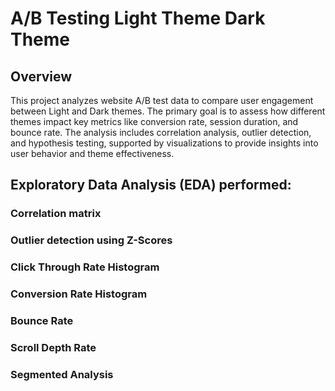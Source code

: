 # A/B Testing Light Theme Dark Theme

## Overview

This project analyzes website A/B test data to compare user engagement between Light and Dark themes. The primary goal is to assess how different themes impact key metrics like conversion rate, session duration, and bounce rate. The analysis includes correlation analysis, outlier detection, and hypothesis testing, supported by visualizations to provide insights into user behavior and theme effectiveness.

## Exploratory Data Analysis (EDA) performed:

### Correlation matrix

### Outlier detection using Z-Scores

### Click Through Rate Histogram

### Conversion Rate Histogram

### Bounce Rate

### Scroll Depth Rate

### Segmented Analysis
